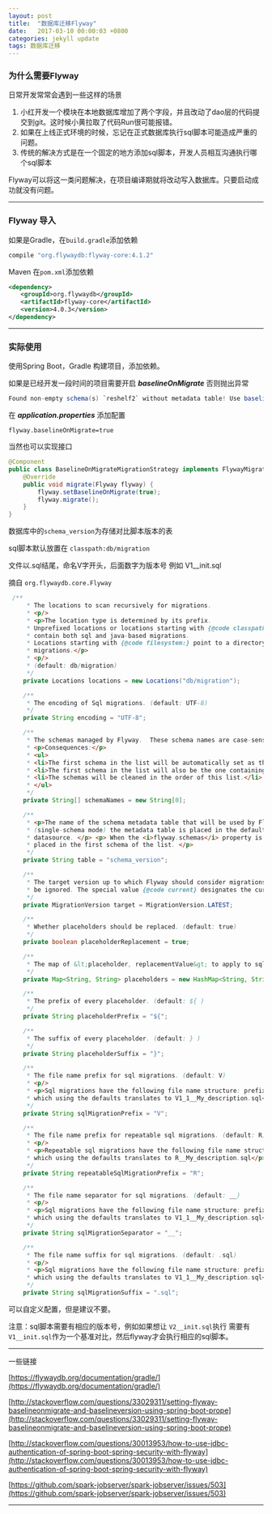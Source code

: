 ```yaml
---
layout: post
title:  "数据库迁移Flyway"
date:   2017-03-10 00:00:03 +0800
categories: jekyll update
tags: 数据库迁移
---
```




### 为什么需要Flyway

日常开发常常会遇到一些这样的场景

1. 小红开发一个模块在本地数据库增加了两个字段，并且改动了dao层的代码提交到git。这时候小黄拉取了代码Run很可能报错。
2. 如果在上线正式环境的时候，忘记在正式数据库执行sql脚本可能造成严重的问题。
3. 传统的解决方式是在一个固定的地方添加sql脚本，开发人员相互沟通执行哪个sql脚本

Flyway可以将这一类问题解决，在项目编译期就将改动写入数据库。只要启动成功就没有问题。

---


### Flyway 导入


如果是Gradle，在```build.gradle```添加依赖

```groovy
compile "org.flywaydb:flyway-core:4.1.2"
```

Maven  在```pom.xml```添加依赖

```xml
<dependency>
　　<groupId>org.flywaydb</groupId>
　　<artifactId>flyway-core</artifactId>
　　<version>4.0.3</version>
</dependency>
```

---


### 实际使用


使用Spring Boot，Gradle 构建项目，添加依赖。


如果是已经开发一段时间的项目需要开启 ***baselineOnMigrate*** 否则抛出异常

```java
Found non-empty schema(s) `reshelf2` without metadata table! Use baseline() or set baselineOnMigrate to true to initialize the metadata table. 
```

在   ***application.properties***  添加配置



```flyway.baselineOnMigrate=true```



当然也可以实现接口



```java
@Component
public class BaselineOnMigrateMigrationStrategy implements FlywayMigrationStrategy {
    @Override
    public void migrate(Flyway flyway) {
        flyway.setBaselineOnMigrate(true);
        flyway.migrate();
    }
}
```

数据库中的```schema_version```为存储对比脚本版本的表

sql脚本默认放置在  ```classpath:db/migration```

文件以.sql结尾，命名V字开头，后面数字为版本号 例如 V1__init.sql

摘自 ```org.flywaydb.core.Flyway```


```java
 /**
     * The locations to scan recursively for migrations.
     * <p/>
     * <p>The location type is determined by its prefix.
     * Unprefixed locations or locations starting with {@code classpath:} point to a package on the classpath and may
     * contain both sql and java-based migrations.
     * Locations starting with {@code filesystem:} point to a directory on the filesystem and may only contain sql
     * migrations.</p>
     * <p/>
     * (default: db/migration)
     */
    private Locations locations = new Locations("db/migration");

    /**
     * The encoding of Sql migrations. (default: UTF-8)
     */
    private String encoding = "UTF-8";

    /**
     * The schemas managed by Flyway.  These schema names are case-sensitive. (default: The default schema for the datasource connection)
     * <p>Consequences:</p>
     * <ul>
     * <li>The first schema in the list will be automatically set as the default one during the migration.</li>
     * <li>The first schema in the list will also be the one containing the metadata table.</li>
     * <li>The schemas will be cleaned in the order of this list.</li>
     * </ul>
     */
    private String[] schemaNames = new String[0];

    /**
     * <p>The name of the schema metadata table that will be used by Flyway. (default: schema_version)</p><p> By default
     * (single-schema mode) the metadata table is placed in the default schema for the connection provided by the
     * datasource. </p> <p> When the <i>flyway.schemas</i> property is set (multi-schema mode), the metadata table is
     * placed in the first schema of the list. </p>
     */
    private String table = "schema_version";

    /**
     * The target version up to which Flyway should consider migrations. Migrations with a higher version number will
     * be ignored. The special value {@code current} designates the current version of the schema (default: the latest version)
     */
    private MigrationVersion target = MigrationVersion.LATEST;

    /**
     * Whether placeholders should be replaced. (default: true)
     */
    private boolean placeholderReplacement = true;

    /**
     * The map of &lt;placeholder, replacementValue&gt; to apply to sql migration scripts.
     */
    private Map<String, String> placeholders = new HashMap<String, String>();

    /**
     * The prefix of every placeholder. (default: ${ )
     */
    private String placeholderPrefix = "${";

    /**
     * The suffix of every placeholder. (default: } )
     */
    private String placeholderSuffix = "}";

    /**
     * The file name prefix for sql migrations. (default: V)
     * <p/>
     * <p>Sql migrations have the following file name structure: prefixVERSIONseparatorDESCRIPTIONsuffix ,
     * which using the defaults translates to V1_1__My_description.sql</p>
     */
    private String sqlMigrationPrefix = "V";

    /**
     * The file name prefix for repeatable sql migrations. (default: R)
     * <p/>
     * <p>Repeatable sql migrations have the following file name structure: prefixSeparatorDESCRIPTIONsuffix ,
     * which using the defaults translates to R__My_description.sql</p>
     */
    private String repeatableSqlMigrationPrefix = "R";

    /**
     * The file name separator for sql migrations. (default: __)
     * <p/>
     * <p>Sql migrations have the following file name structure: prefixVERSIONseparatorDESCRIPTIONsuffix ,
     * which using the defaults translates to V1_1__My_description.sql</p>
     */
    private String sqlMigrationSeparator = "__";

    /**
     * The file name suffix for sql migrations. (default: .sql)
     * <p/>
     * <p>Sql migrations have the following file name structure: prefixVERSIONseparatorDESCRIPTIONsuffix ,
     * which using the defaults translates to V1_1__My_description.sql</p>
     */
    private String sqlMigrationSuffix = ".sql";

```


可以自定义配置，但是建议不要。

注意：sql脚本需要有相应的版本号，例如如果想让 ```V2__init.sql```执行 需要有```V1__init.sql```作为一个基准对比，然后flyway才会执行相应的sql脚本。

---


一些链接

[https://flywaydb.org/documentation/gradle/](https://flywaydb.org/documentation/gradle/)



[http://stackoverflow.com/questions/33029311/setting-flyway-baselineonmigrate-and-baselineversion-using-spring-boot-prope](http://stackoverflow.com/questions/33029311/setting-flyway-baselineonmigrate-and-baselineversion-using-spring-boot-prope)



[http://stackoverflow.com/questions/30013953/how-to-use-jdbc-authentication-of-spring-boot-spring-security-with-flyway](http://stackoverflow.com/questions/30013953/how-to-use-jdbc-authentication-of-spring-boot-spring-security-with-flyway)



[https://github.com/spark-jobserver/spark-jobserver/issues/503](https://github.com/spark-jobserver/spark-jobserver/issues/503)



---

